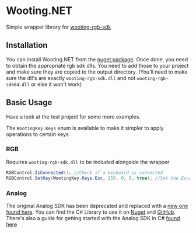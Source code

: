 # Wooting.NET

Simple wrapper library for [wooting-rgb-sdk](https://github.com/WootingKb/wooting-rgb-sdk)

## Installation

You can install Wooting.NET from the [nuget package](https://www.nuget.org/packages/Wooting.NET/1.0.0). Once done, you need to obtain the appropriate rgb sdk dlls. You need to add those to your project and make sure they are copied to the output directory. (You'll need to make sure the dll's are exactly `wooting-rgb-sdk.dll` and not `wooting-rgb-sdk64.dll` or else it won't work)

## Basic Usage

Have a look at the test project for some more examples.

The `WootingKey.Keys` enum is available to make it simpler to apply operations to certain keys

### RGB

Requires `wooting-rgb-sdk.dll` to be included alongside the wrapper

```c#
RGBControl.IsConnected(); //Check if a keyboard is connected
RGBControl.SetKey(WootingKey.Keys.Esc, 255, 0, 0, true); //Set the Escape key to red
```

### Analog

The original Analog SDK has been deprecated and replaced with a [new one found here](http://github.com/WootingKb/wooting-analog-sdk). You can find the C# Library to use it on [Nuget](https://www.nuget.org/packages/WootingAnalogSDK.NET) and [GitHub](https://github.com/WootingKb/wooting-analog-wrappers). There's also a guide for getting started with the Analog SDK in C# [found here](https://dev.wooting.io/wooting-analog-sdk-guide/c-guide/)
